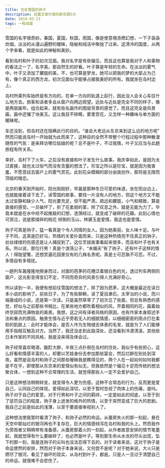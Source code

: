 ```yaml
---
title: 住在雪国的驹子
description: 这篇文章价值创新实践5分
date: 2019-03-13
tags: 一枚咸蛋
---
```


雪国的名字很奇妙。春国，夏国，秋国，雨国，像是使意境添燃幻想，一下子袅袅炊烟，淡淡的从漫山遍野的暧昧，隐秘和纯洁中聚拢了过来。这清冷的国度，从两个字来看，就是如此的神秘和美妙。

看到岛村和叶子的初次见面。我对名字是有些偏见，而且这也算是我对于人和事物的看法之一了，名字美，那自然生的好看。叶子算是年轻的生命。在淡淡的雾气中，叶子又添加了朦胧的美，不，也可算是梦龙，她可以把我的梦的大部占为己有，像个真正的西方龙，初次见面似乎能够占据我美好的所有。我就坐在岛村边上。

岛村所乘列车始终是有方向的，在单一方向的轨道上前行，因此没人会关心车往什么地方去。旅客和读者多会从窗户向两边观望。远处与近处是完全不同的样子，像是两层画布，组合起来，就有些名画作的图层背景的感觉了。而且这完全是风景画，画中还镶了块美玉。这让我目不转睛，雾里赏花，又怎样一种趣味与单方面的暧昧呢。

车还没到，但岛村还在隐瞒此行的目的。“谁会大老远从东京来到这么远的地方呢” 然而只能说岛村一开始就为此而来了，这种目的全然不带整个行程过程中那种散漫随性的气氛：是来拜访哪位姑娘的呢？总不是叶子，不过我猜，叶子又应当与此趟旅程有所关系。

幸好，岛村下了火车，之后没有直接和叶子发生什么故事。我庆幸如此，是因为太过直接，就也太过俗气而没有含蓄的想法了。珍宝之所以是珍宝，就是因为我害羞，不愿意拭去窗户上的雾气赏花。此刻花朵模糊的部分由我创作，那将是无限而顶级的暗恋。

北京的春天刚开始时，阳光刚刚好，早晨是那种冬日可爱的味道，坐在阳台边上，也就能接着读下去了。读雪国的故事，要找一片没有人的地方，但这个地方又不能太过安静和缺少人气，阳光要充足，但不能严肃。疏远和朦胧，小气和精致，算是直接的感受。一旦破坏了，折了花柔弱的茎，除了叹息之外，就是无能为力了。毕竟本就是在水中经不起推敲的幻想，涟漪经过，就变成了破碎的花瓣。此刻心情也可哭泣，说是那揉碎的桃花 倾倒的玉山，林黛玉是爱情，我这也是爱情。

驹子可真是驹子，猛一看真是个令人同情的女人。因为她美丽，女人味十足。与叶子不同，这真是匹好马，热情的关爱扑面而来，只是这种热情兜不住真正的驹子，丝丝缕缕的伤感还是让人捕捉到了。这位艺妓故事看起来很多，而且和叶子也有关系。所以说，那位行男！真是个浪荡公子，“未婚夫”有了驹子，还有叶子这样的情人！得陇望蜀，还想赏遍花园里仅有的几株名贵呢。真是士可忍孰不可忍。不过，多情自有多情扰。

一趟列车轰隆隆地擦身而过，对面的芭茅的花穗泛着银白色的光，透过列车两侧的窗户，这光影变得变幻不定，不同而奇异的风景引得人充满好奇心。

所以读到一半，我便有想前往雪国的想法了，除了因为芭茅，这大概是最近在读日本小说的影响了。前些日子，为了有些聊赖，读了夏目漱石，太宰治的小说，而川端康成的小说，还是第一次读。只是虽然草草了了初次见了些面，但总有熟悉的感觉，好似与之前那些书相比，在某些地方都吹着相似的风，开着相同的花，画着始终空寂而充满物哀的美景。我想，这之间有译者风格的原因，也有作家本身叙述手法和重点的原因。触景生情与近乎旁若无人的细腻情感，以细细密密的雨点打在柔软的肌肤上：此时才能体会，是否人作为生物褪去体表的毛发，就是为了人们能够用手指相互触及对方。当然了，我还没走到此路深处，还没看到冷潇清溪，其他些日本作家的不同风格，我是没来得及体会过。

驹子经常喜欢喝酒，酩酊大醉，半夜三点扑倒在岛村的住处，我似乎有些担心，这么好看和情感丰富的人，却要以艺妓身份去参加那些宴会，然后烂醉在别处到深夜。虽然是说岛村和驹子之间那些暧昧我是瞧得见的，两个人在一起如何如何我都是不在乎，即使那从东京来的爱情似有似无，但我依然是个偏见十足而传统的想法聚合体，一想到这种不合常理的生活，就觉得那些人一定不会爱护自己。

只是这种想法稍稍转变，就变得令人更为伤感。这种不合常态的行为，反而更是爱自己，认同自己的体现，爱得如此深切，以至于暂时忽视了肉体上的伤痛，是吗。驹子对于自己的爱意，对于行男和叶子之间的羁绊，一定是如此的彻底，以至于到了惩罚自己的程度，驹子身上迸发的格外的热情，以至于突然变成了巨大的悲剧。我自己之前是如此的浅薄，以至于要直接审视别人了。

这种想法使我暂时看清了驹子，和驹子必然的命运。从蚕房失火的那一刻起，悬在天空中那灿烂的银河再也不复存在，巨大的情感倾泻在岛村和我的头上。然而我作为旁观者又稍稍带有准备感，从蚕房那着火的一刻起，从作者故意安排的情节笔墨起，我就觉得有什么要破碎了，也必然是叶子。等到那生命从水龙的尽头出现，坠下的那一刻，我是连驹子的尖叫也没法忍得下去的。对于读者来说，这对于驹子是命运使然的安排，然而对于驹子本身来说，又何尝不是呢？对于她来说，大火只是燃尽了银河，看见了崩坏的现实，从岛村到叶子，都是。只是人一旦过于清楚自己的命运，就很难不会悲伤了。